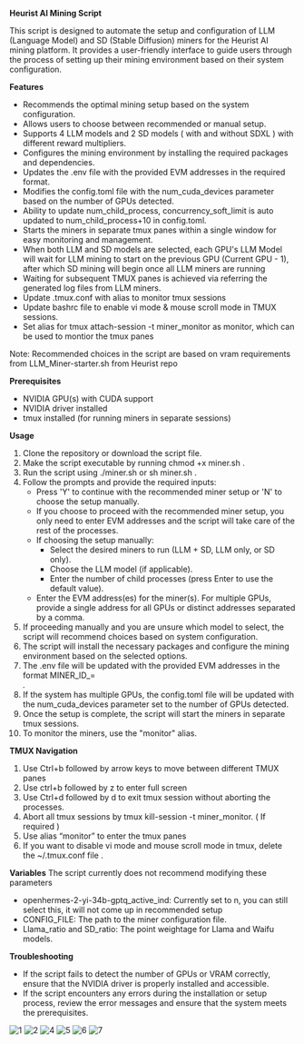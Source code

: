 **Heurist AI Mining Script**

This script is designed to automate the setup and configuration of LLM (Language Model) and SD (Stable Diffusion) miners for the Heurist AI mining platform. It provides a user-friendly interface to guide users through the process of setting up their mining environment based on their system configuration.

**Features**
* Recommends the optimal mining setup based on the system configuration.
* Allows users to choose between recommended or manual setup.
* Supports 4 LLM models and 2 SD models ( with and without SDXL ) with different reward multipliers.
* Configures the mining environment by installing the required packages and dependencies.
* Updates the .env file with the provided EVM addresses in the required format.
* Modifies the config.toml file with the num_cuda_devices parameter based on the number of GPUs detected.
* Ability to update num_child_process, concurrency_soft_limit is auto updated to num_child_process+10 in config.toml.
* Starts the miners in separate tmux panes within a single window for easy monitoring and management.
* When both LLM and SD models are selected, each GPU's LLM Model will wait for LLM mining to start on the previous GPU (Current GPU - 1), after which SD mining will begin once all LLM miners are running
* Waiting for subsequent TMUX panes is achieved via referring the generated log files from LLM miners.
* Update .tmux.conf with alias to monitor tmux sessions 
* Update bashrc file to enable vi mode & mouse scroll mode in TMUX sessions.
* Set alias for tmux attach-session -t miner_monitor as monitor, which can be used to montior the tmux panes

Note: Recommended choices in the script are based on vram requirements from LLM_Miner-starter.sh from Heurist repo

**Prerequisites**
* NVIDIA GPU(s) with CUDA support
* NVIDIA driver installed
* tmux installed (for running miners in separate sessions)

**Usage**
1. Clone the repository or download the script file.
2. Make the script executable by running chmod +x miner.sh .
3. Run the script using ./miner.sh or sh miner.sh .
4. Follow the prompts and provide the required inputs:
    * Press 'Y' to continue with the recommended miner setup or 'N' to choose the setup manually.
    * If you choose to proceed with the recommended miner setup, you only need to enter EVM addresses and the script will take care of the rest of the processes.
    * If choosing the setup manually:
        * Select the desired miners to run (LLM + SD, LLM only, or SD only).
        * Choose the LLM model (if applicable).
        * Enter the number of child processes (press Enter to use the default value).
    * Enter the EVM address(es) for the miner(s). For multiple GPUs, provide a single address for all GPUs or distinct addresses separated by a comma.
5. If proceeding manually and you are unsure which model to select, the script will recommend choices based on system configuration.
6. The script will install the necessary packages and configure the mining environment based on the selected options.
7. The .env file will be updated with the provided EVM addresses in the format MINER_ID_<index>=<address>.
8. If the system has multiple GPUs, the config.toml file will be updated with the num_cuda_devices parameter set to the number of GPUs detected.
9. Once the setup is complete, the script will start the miners in separate tmux sessions.
10. To monitor the miners, use the "monitor" alias.

**TMUX Navigation**
1. Use Ctrl+b followed by arrow keys to move between different TMUX panes
2. Use ctrl+b followed by z to enter full screen
3. Use Ctrl+d followed by d to exit tmux session without aborting the processes.
4. Abort all tmux sessions by tmux kill-session -t miner_monitor. ( If required )
5. Use alias “monitor” to enter the tmux panes
6. If you want to disable vi mode and mouse scroll mode in tmux, delete the ~/.tmux.conf file .

**Variables**
The script currently does not recommend modifying these parameters
* openhermes-2-yi-34b-gptq_active_ind: Currently set to n, you can still select this, it will not come up in recommended setup
* CONFIG_FILE: The path to the miner configuration file.
* Llama_ratio and SD_ratio: The point weightage for Llama and Waifu models.

**Troubleshooting**
* If the script fails to detect the number of GPUs or VRAM correctly, ensure that the NVIDIA driver is properly installed and accessible.
* If the script encounters any errors during the installation or setup process, review the error messages and ensure that the system meets the prerequisites.

![1](https://github.com/Messierig82/Heurist_Miner_Setup/assets/106718401/5c59ff99-9e15-407f-9ff8-ca741783afb8)
![2](https://github.com/Messierig82/Heurist_Miner_Setup/assets/106718401/0499ae0d-9f09-4531-9205-78a6fa9ceeb0)
![4](https://github.com/Messierig82/Heurist_Miner_Setup/assets/106718401/501c0da2-36d0-4fab-b71e-7f375e4255ba)
![5](https://github.com/Messierig82/Heurist_Miner_Setup/assets/106718401/d2d85237-bb87-4712-9792-22c7bee19d79)
![6](https://github.com/Messierig82/Heurist_Miner_Setup/assets/106718401/49ddcb0b-8b57-4c5a-a620-c7e916a3f849)
![7](https://github.com/Messierig82/Heurist_Miner_Setup/assets/106718401/18102a74-0a8b-47cd-8250-99918302189a)




